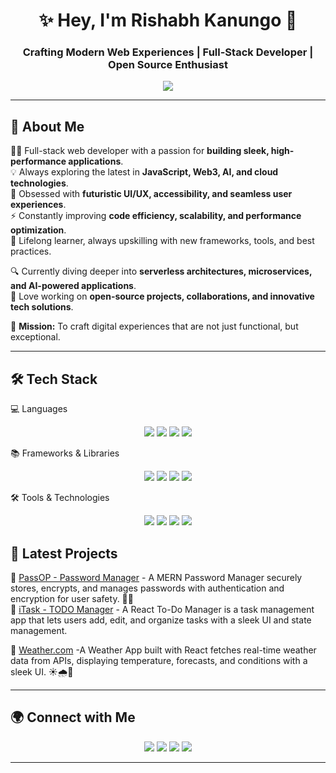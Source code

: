 <h1 align="center">✨ Hey, I'm Rishabh Kanungo 🚀</h1>
<h3 align="center">Crafting Modern Web Experiences | Full-Stack Developer | Open Source Enthusiast</h3>

<p align="center">
  <img src="https://readme-typing-svg.herokuapp.com?font=Inter&size=22&pause=1000&color=00F7D1&center=true&vCenter=true&width=500&lines=Full-Stack+Web+Developer;Mern-Stack+Web+Developer;Frontend+Web+Developer;Building+Scalable+Web+Apps;Exploring+New+Technologies" />
</p>

---

## 🚀 About Me  

👨‍💻 Full-stack web developer with a passion for **building sleek, high-performance applications**.  
💡 Always exploring the latest in **JavaScript, Web3, AI, and cloud technologies**.  
🎨 Obsessed with **futuristic UI/UX, accessibility, and seamless user experiences**.  
⚡ Constantly improving **code efficiency, scalability, and performance optimization**.  
📖 Lifelong learner, always upskilling with new frameworks, tools, and best practices.  

🔍 Currently diving deeper into **serverless architectures, microservices, and AI-powered applications**.  
🚀 Love working on **open-source projects, collaborations, and innovative tech solutions**.  

🎯 **Mission:** To craft digital experiences that are not just functional, but exceptional.  
  

---

## 🛠 Tech Stack  

💻 Languages
<p align="center"> <img src="https://img.shields.io/badge/HTML5-E34F26?style=for-the-badge&logo=html5&logoColor=white" /> <img src="https://img.shields.io/badge/CSS3-1572B6?style=for-the-badge&logo=css3&logoColor=white" /> <img src="https://img.shields.io/badge/JavaScript-F7DF1E?style=for-the-badge&logo=javascript&logoColor=black" /> <img src="https://img.shields.io/badge/Python-3776AB?style=for-the-badge&logo=python&logoColor=white" /> </p>
📚 Frameworks & Libraries
<p align="center"> <img src="https://img.shields.io/badge/Node.js-339933?style=for-the-badge&logo=nodedotjs&logoColor=white" /> <img src="https://img.shields.io/badge/React-61DAFB?style=for-the-badge&logo=react&logoColor=black" /> <img src="https://img.shields.io/badge/Express.js-000000?style=for-the-badge&logo=express&logoColor=white" /> <img src="https://img.shields.io/badge/Bootstrap-7952B3?style=for-the-badge&logo=bootstrap&logoColor=white" /> </p>
🛠 Tools & Technologies
<p align="center"> <img src="https://img.shields.io/badge/GitHub-181717?style=for-the-badge&logo=github&logoColor=white" /> <img src="https://img.shields.io/badge/MongoDB-4EA94B?style=for-the-badge&logo=mongodb&logoColor=white" /> <img src="https://img.shields.io/badge/Figma-F24E1E?style=for-the-badge&logo=figma&logoColor=white" /> <img src="https://img.shields.io/badge/VSCode-007ACC?style=for-the-badge&logo=visual-studio-code&logoColor=white" /> </p>






  



## 🚀 Latest Projects  
🔹 [PassOP - Password Manager](https://github.com/Rish03abh/PassOP-mongodb) - A MERN Password Manager securely stores, encrypts, and manages passwords with authentication and encryption for user safety. 🔐🚀  
🔹 [iTask - TODO Manager](https://github.com/Rish03abh/iTask---Manager-React.js-) - A React To-Do Manager is a task management app that lets users add, edit, and organize tasks with a sleek UI and state management. 

🔹 [Weather.com](https://github.com/Rish03abh/weather.com) -A Weather App built with React fetches real-time weather data from APIs, displaying temperature, forecasts, and conditions with a sleek UI. ☀️🌧️🚀


---

## 🌍 Connect with Me  
<p align="center">
  <a href="https://www.linkedin.com/in/rishabh-kanungo-ab5864257/" target="_blank"><img src="https://img.shields.io/badge/LinkedIn-0A66C2?style=for-the-badge&logo=linkedin&logoColor=white"></a>
  <a href="https://rishabhkanungo03.netlify.app/" target="_blank"><img src="https://img.shields.io/badge/Portfolio-181717?style=for-the-badge&logo=google-chrome&logoColor=white"></a>
 <a href="https://www.instagram.com/_rishabh_kanungo/?hl=en" target="_blank"><img src="https://img.shields.io/badge/Instagram-E4405F?style=for-the-badge&logo=instagram&logoColor=white"></a>
  <a href="mailto:your-email@example.com"><img src="https://img.shields.io/badge/Email-EA4335?style=for-the-badge&logo=gmail&logoColor=white"></a>
</p>

---


